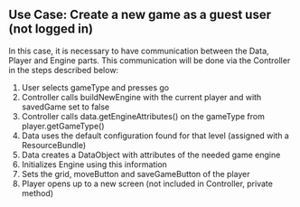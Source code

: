 ## Use Case: Create a new game as a guest user (not logged in)

In this case, it is necessary to have communication
between the Data, Player and Engine parts. This communication
will be done via the Controller in the steps
described below:

1. User selects gameType and presses go
2. Controller calls buildNewEngine with the current player and with savedGame set to false
3. Controller calls data.getEngineAttributes() on the gameType from player.getGameType()
4. Data uses the default configuration found for that level (assigned with a ResourceBundle)
5. Data creates a DataObject with attributes of the needed game engine
6. Initializes Engine using this information
7. Sets the grid, moveButton and saveGameButton of the player
8. Player opens up to a new screen (not included in Controller, private method)
